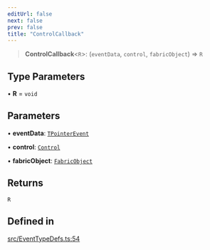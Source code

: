 ```yaml
---
editUrl: false
next: false
prev: false
title: "ControlCallback"
---
```


> **ControlCallback**\<`R`\>: (`eventData`, `control`, `fabricObject`) => `R`

## Type Parameters

• **R** = `void`

## Parameters

• **eventData**: [`TPointerEvent`](/api/type-aliases/tpointerevent/)

• **control**: [`Control`](/api/classes/control/)

• **fabricObject**: [`FabricObject`](/api/classes/fabricobject/)

## Returns

`R`

## Defined in

[src/EventTypeDefs.ts:54](https://github.com/fabricjs/fabric.js/blob/5c1240d8b4662e45868dd33f385f941de21c8e9c/src/EventTypeDefs.ts#L54)
